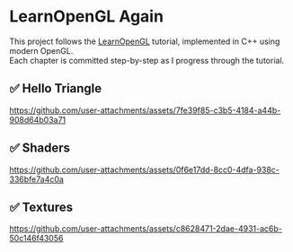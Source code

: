 # LearnOpenGL Again

This project follows the [LearnOpenGL](https://learnopengl.com/) tutorial, implemented in C++ using modern OpenGL.  
Each chapter is committed step-by-step as I progress through the tutorial.

## ✅ Hello Triangle

https://github.com/user-attachments/assets/7fe39f85-c3b5-4184-a44b-908d64b03a71

## ✅ Shaders

https://github.com/user-attachments/assets/0f6e17dd-8cc0-4dfa-938c-336bfe7a4c0a


## ✅ Textures
https://github.com/user-attachments/assets/c8628471-2dae-4931-ac6b-50c146f43056
